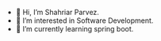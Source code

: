 - 👋 Hi, I’m Shahriar Parvez.
- 👀 I’m interested in Software Development.
- 🌱 I’m currently learning spring boot.
<!-- - 💞️ I’m looking to collaborate on ... -->
<!-- - 📫 How to reach me ... -->

<!---
ParvezAES/ParvezAES is a ✨ special ✨ repository because its `README.md` (this file) appears on your GitHub profile.
You can click the Preview link to take a look at your changes.
--->
